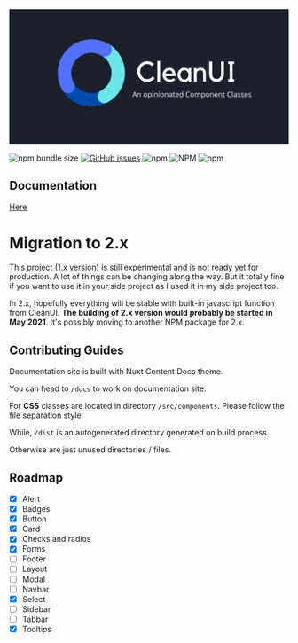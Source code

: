 <img src="docs/static/preview.png" class="light-img" alt=""/>

![npm bundle size](https://img.shields.io/bundlephobia/minzip/initbase-clean-ui)
[![GitHub issues](https://img.shields.io/github/issues/initbase/clean)](https://github.com/initbase/clean/issues)
![npm](https://img.shields.io/npm/dt/initbase-clean-ui)
![NPM](https://img.shields.io/npm/l/initbase-clean-ui)
![npm](https://img.shields.io/npm/v/initbase-clean-ui)

## Documentation 
[Here](https://cleanui.netlify.app/) 

# Migration to 2.x

This project (1.x version) is still experimental and is not ready yet for production. A lot of things can be changing along the way. But it totally fine if you want to use it in your side project as I used it in my side project too.

In 2.x, hopefully everything will be stable with built-in javascript function from CleanUI. __The building of 2.x version would probably be started in May 2021__. It's possibly moving to another NPM package for 2.x.


## Contributing Guides

Documentation site is built with Nuxt Content Docs theme.

You can head to `/docs` to work on documentation site.

For __CSS__ classes are located in directory `/src/components`. Please follow the file separation style.

While, `/dist` is an autogenerated directory generated on build process.

Otherwise are just unused directories / files.

## Roadmap

- [x] Alert
- [x] Badges
- [x] Button
- [x] Card
- [x] Checks and radios
- [x] Forms
- [ ] Footer
- [ ] Layout
- [ ] Modal
- [ ] Navbar
- [x] Select
- [ ] Sidebar
- [ ] Tabbar
- [x] Tooltips
